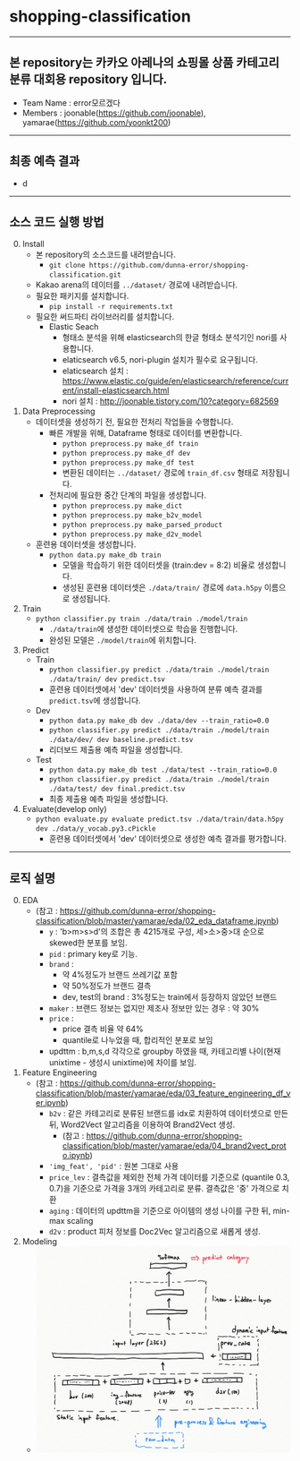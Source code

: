 # shopping-classification
-----
본 repository는 카카오 아레나의 쇼핑몰 상품 카테고리 분류 대회용 repository 입니다.
-----

- Team Name : error모르겠다
- Members : joonable(https://github.com/joonable), yamarae(https://github.com/yoonkt200)
-----
## 최종 예측 결과

- d
-----
## 소스 코드 실행 방법


0. Install
    - 본 repository의 소스코드를 내려받습니다.
        - `git clone https://github.com/dunna-error/shopping-classification.git`
    - Kakao arena의 데이터를 `../dataset/` 경로에 내려받습니다.
    - 필요한 패키지를 설치합니다.
        - `pip install -r requirements.txt`
    - 필요한 써드파티 라이브러리를 설치합니다.
        - Elastic Seach
            - 형태소 분석을 위해 elasticsearch의 한글 형태소 분석기인 nori를 사용합니다.
            - elaticsearch v6.5, nori-plugin 설치가 필수로 요구됩니다.
            - elaticsearch 설치 : https://www.elastic.co/guide/en/elasticsearch/reference/current/install-elasticsearch.html
            - nori 설치 : http://joonable.tistory.com/10?category=682569
1. Data Preprocessing
    - 데이터셋을 생성하기 전, 필요한 전처리 작업들을 수행합니다.
        - 빠른 개발을 위해, Dataframe 형태로 데이터를 변환합니다.
            - `python preprocess.py make_df train`
            - `python preprocess.py make_df dev`
            - `python preprocess.py make_df test`
            - 변환된 데이터는 `../dataset/` 경로에 `train_df.csv` 형태로 저장됩니다.
        - 전처리에 필요한 중간 단계의 파일을 생성합니다.
            - `python preprocess.py make_dict`
            - `python preprocess.py make_b2v_model`
            - `python preprocess.py make_parsed_product`
            - `python preprocess.py make_d2v_model`
    - 훈련용 데이터셋을 생성합니다.
        - `python data.py make_db train`
            - 모델을 학습하기 위한 데이터셋을 (train:dev = 8:2) 비율로 생성합니다.
            - 생성된 훈련용 데이터셋은 `./data/train/` 경로에 `data.h5py` 이름으로 생성됩니다.
2. Train
    - `python classifier.py train ./data/train ./model/train`
        - `./data/train`에 생성한 데이터셋으로 학습을 진행합니다.
        - 완성된 모델은 `./model/train`에 위치합니다.
3. Predict
    - Train
        - `python classifier.py predict ./data/train ./model/train ./data/train/ dev predict.tsv`
        - 훈련용 데이터셋에서 'dev' 데이터셋을 사용하여 분류 예측 결과를 `predict.tsv`에 생성합니다.
    - Dev
        - `python data.py make_db dev ./data/dev --train_ratio=0.0`
        - `python classifier.py predict ./data/train ./model/train ./data/dev/ dev baseline.predict.tsv`
        - 리더보드 제출용 예측 파일을 생성합니다.
    - Test
        - `python data.py make_db test ./data/test --train_ratio=0.0`
        - `python classifier.py predict ./data/train ./model/train ./data/test/ dev final.predict.tsv`
        - 최종 제출용 예측 파일을 생성합니다.
4. Evaluate(develop only)
    - `python evaluate.py evaluate predict.tsv ./data/train/data.h5py dev ./data/y_vocab.py3.cPickle`
        - 훈련용 데이터셋에서 'dev' 데이터셋으로 생성한 예측 결과를 평가합니다.
-----
## 로직 설명

0. EDA
    - (참고 : https://github.com/dunna-error/shopping-classification/blob/master/yamarae/eda/02_eda_dataframe.ipynb)
        - `y` : 'b>m>s>d'의 조합은 총 4215개로 구성, 세>소>중>대 순으로 skewed한 분포를 보임.
        - `pid` : primary key로 기능.
        - `brand` : 
            - 약 4%정도가 브랜드 쓰레기값 포함
            - 약 50%정도가 브랜드 결측
            - dev, test의 brand : 3%정도는 train에서 등장하지 않았던 브랜드
        - `maker` : 브랜드 정보는 없지만 제조사 정보만 있는 경우 : 약 30%
        - `price` : 
            - price 결측 비율 약 64%
            - quantile로 나누었을 때, 합리적인 분포로 보임
        - updttm : b,m,s,d 각각으로 groupby 하였을 때, 카테고리별 나이(현재 unixtime - 생성시 unixtime)에 차이를 보임.
1. Feature Engineering 
    - (참고 : https://github.com/dunna-error/shopping-classification/blob/master/yamarae/eda/03_feature_engineering_df_ver.ipynb)
        - `b2v` : 같은 카테고리로 분류된 브랜드를 idx로 치환하여 데이터셋으로 만든 뒤, Word2Vect 알고리즘을 이용하여 Brand2Vect 생성.
            - (참고 : https://github.com/dunna-error/shopping-classification/blob/master/yamarae/eda/04_brand2vect_proto.ipynb)
        - `'img_feat', 'pid'` : 원본 그대로 사용
        - `price_lev` : 결측값을 제외한 전체 가격 데이터를 기준으로 (quantile 0.3, 0.7)을 기준으로 가격을 3개의 카테고리로 분류. 결측값은 '중' 가격으로 치환
        - `aging` : 데이터의 updttm을 기준으로 아이템의 생성 나이를 구한 뒤, min-max scaling
        - `d2v` : product 피처 정보를 Doc2Vec 알고리즘으로 새롭게 생성.
2. Modeling
    - ![img](https://github.com/dunna-error/shopping-classification/blob/master/images/model_architecture.PNG)